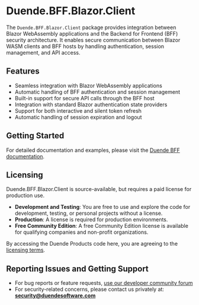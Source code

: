 # Duende.BFF.Blazor.Client

The `Duende.BFF.Blazor.Client` package provides integration between Blazor WebAssembly applications and the Backend for
Frontend (BFF) security architecture. It enables secure communication between Blazor WASM clients and BFF hosts by
handling authentication, session management, and API access.

## Features

* Seamless integration with Blazor WebAssembly applications
* Automatic handling of BFF authentication and session management
* Built-in support for secure API calls through the BFF host
* Integration with standard Blazor authentication state providers
* Support for both interactive and silent token refresh
* Automatic handling of session expiration and logout

## Getting Started

For detailed documentation and examples, please visit
the [Duende BFF documentation](https://docs.duendesoftware.com/bff/).

## Licensing

Duende.BFF.Blazor.Client is source-available, but requires a paid license for production use.

- **Development and Testing**: You are free to use and explore the code for development, testing, or personal projects
  without a license.
- **Production**: A license is required for production environments.
- **Free Community Edition**: A free Community Edition license is available for qualifying companies and non-profit
  organizations.

By accessing the Duende Products code here, you are agreeing to
the [licensing terms](https://duendesoftware.com/license).

## Reporting Issues and Getting Support

- For bug reports or feature requests, [use our developer community forum](https://github.com/DuendeSoftware/community)
- For security-related concerns, please contact us privately at: **security@duendesoftware.com**
